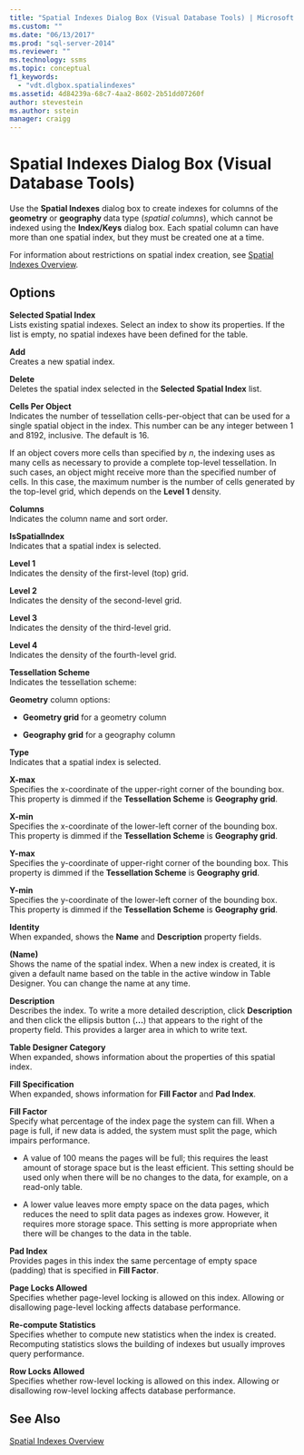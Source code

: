 ```yaml
---
title: "Spatial Indexes Dialog Box (Visual Database Tools) | Microsoft Docs"
ms.custom: ""
ms.date: "06/13/2017"
ms.prod: "sql-server-2014"
ms.reviewer: ""
ms.technology: ssms
ms.topic: conceptual
f1_keywords: 
  - "vdt.dlgbox.spatialindexes"
ms.assetid: 4d84239a-68c7-4aa2-8602-2b51dd07260f
author: stevestein
ms.author: sstein
manager: craigg
---
```

# Spatial Indexes Dialog Box (Visual Database Tools)
  Use the **Spatial Indexes** dialog box to create indexes for columns of the **geometry** or **geography** data type (*spatial columns*), which cannot be indexed using the **Index/Keys** dialog box. Each spatial column can have more than one spatial index, but they must be created one at a time.  
  
 For information about restrictions on spatial index creation, see [Spatial Indexes Overview](../../relational-databases/spatial/spatial-indexes-overview.md).  
  
## Options  
 **Selected Spatial Index**  
 Lists existing spatial indexes. Select an index to show its properties. If the list is empty, no spatial indexes have been defined for the table.  
  
 **Add**  
 Creates a new spatial index.  
  
 **Delete**  
 Deletes the spatial index selected in the **Selected Spatial Index** list.  
  
 **Cells Per Object**  
 Indicates the number of tessellation cells-per-object that can be used for a single spatial object in the index. This number can be any integer between 1 and 8192, inclusive. The default is 16.  
  
 If an object covers more cells than specified by *n*, the indexing uses as many cells as necessary to provide a complete top-level tessellation. In such cases, an object might receive more than the specified number of cells. In this case, the maximum number is the number of cells generated by the top-level grid, which depends on the **Level 1** density.  
  
 **Columns**  
 Indicates the column name and sort order.  
  
 **IsSpatialIndex**  
 Indicates that a spatial index is selected.  
  
 **Level 1**  
 Indicates the density of the first-level (top) grid.  
  
 **Level 2**  
 Indicates the density of the second-level grid.  
  
 **Level 3**  
 Indicates the density of the third-level grid.  
  
 **Level 4**  
 Indicates the density of the fourth-level grid.  
  
 **Tessellation Scheme**  
 Indicates the tessellation scheme:  
  
 **Geometry** column options:  
  
-   **Geometry grid** for a geometry column  
  
-   **Geography grid** for a geography column  
  
 **Type**  
 Indicates that a spatial index is selected.  
  
 **X-max**  
 Specifies the x-coordinate of the upper-right corner of the bounding box. This property is dimmed if the **Tessellation Scheme** is **Geography grid**.  
  
 **X-min**  
 Specifies the x-coordinate of the lower-left corner of the bounding box. This property is dimmed if the **Tessellation Scheme** is **Geography grid**.  
  
 **Y-max**  
 Specifies the y-coordinate of upper-right corner of the bounding box. This property is dimmed if the **Tessellation Scheme** is **Geography grid**.  
  
 **Y-min**  
 Specifies the y-coordinate of the lower-left corner of the bounding box. This property is dimmed if the **Tessellation Scheme** is **Geography grid**.  
  
 **Identity**  
 When expanded, shows the **Name** and **Description** property fields.  
  
 **(Name)**  
 Shows the name of the spatial index. When a new index is created, it is given a default name based on the table in the active window in Table Designer. You can change the name at any time.  
  
 **Description**  
 Describes the index. To write a more detailed description, click **Description** and then click the ellipsis button (**...**) that appears to the right of the property field. This provides a larger area in which to write text.  
  
 **Table Designer Category**  
 When expanded, shows information about the properties of this spatial index.  
  
 **Fill Specification**  
 When expanded, shows information for **Fill Factor** and **Pad Index**.  
  
 **Fill Factor**  
 Specify what percentage of the index page the system can fill. When a page is full, if new data is added, the system must split the page, which impairs performance.  
  
-   A value of 100 means the pages will be full; this requires the least amount of storage space but is the least efficient. This setting should be used only when there will be no changes to the data, for example, on a read-only table.  
  
-   A lower value leaves more empty space on the data pages, which reduces the need to split data pages as indexes grow. However, it requires more storage space. This setting is more appropriate when there will be changes to the data in the table.  
  
 **Pad Index**  
 Provides pages in this index the same percentage of empty space (padding) that is specified in **Fill Factor**.  
  
 **Page Locks Allowed**  
 Specifies whether page-level locking is allowed on this index. Allowing or disallowing page-level locking affects database performance.  
  
 **Re-compute  Statistics**  
 Specifies whether to compute new statistics when the index is created. Recomputing statistics slows the building of indexes but usually improves query performance.  
  
 **Row Locks Allowed**  
 Specifies whether row-level locking is allowed on this index. Allowing or disallowing row-level locking affects database performance.  
  
## See Also  
 [Spatial Indexes Overview](../../relational-databases/spatial/spatial-indexes-overview.md)  
  
  
